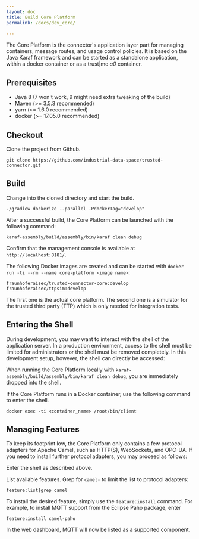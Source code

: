 ```yaml
---
layout: doc
title: Build Core Platform
permalink: /docs/dev_core/

---
```


The Core Platform is the connector's application layer part for managing containers, message routes, and usage control policies. It is based on the Java Karaf framework and can be started as a standalone application, within a docker container or as a trust\|me _a0_ container.

## Prerequisites

* Java 8 (7 won't work, 9 might need extra tweaking of the build)
* Maven (>= 3.5.3 recommended)
* yarn (>= 1.6.0 recommended)
* docker (>= 17.05.0 recommended)

## Checkout

Clone the project from Github.

```
git clone https://github.com/industrial-data-space/trusted-connector.git
```

## Build

Change into the cloned directory and start the build.

```
./gradlew dockerize --parallel -PdockerTag="develop"
```

After a successful build, the Core Platform can be launched with the following command:

```
karaf-assembly/build/assembly/bin/karaf clean debug
```

Confirm that the management console is available at `http://localhost:8181/`.


The following Docker images are created and can be started with `docker run -ti --rm --name core-platform <image name>`:

```
fraunhoferaisec/trusted-connector-core:develop
fraunhoferaisec/ttpsim:develop
```

The first one is the actual core platform. The second one is a simulator for the trusted third party (TTP) which is only needed for integration tests.


## Entering the Shell

During development, you may want to interact with the shell of the application server. In a production environment, access to the shell must be limited for administrators or the shell must be removed completely. In this development setup, however, the shell can directly be accessed:

When running the Core Platform locally with `karaf-assembly/build/assembly/bin/karaf clean debug`, you are immediately dropped into the shell. 

If the Core Platform runs in a Docker container, use the following command to enter the shell.

```
docker exec -ti <container_name> /root/bin/client
```

## Managing Features

To keep its footprint low, the Core Platform only contains a few protocol adapters for Apache Camel, such as HTTP(S), WebSockets, and OPC-UA. If you need to install further protocol adapters, you may proceed as follows:

Enter the shell as described above.

List available features. Grep for `camel-` to limit the list to protocol adapters:

```
feature:list|grep camel
```

To install the desired feature, simply use the `feature:install` command. For example, to install MQTT support from the Eclipse Paho package, enter

```
feature:install camel-paho
```

In the web dashboard, MQTT will now be listed as a supported component.
